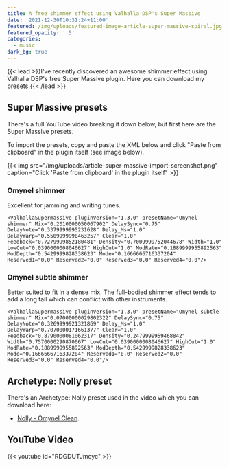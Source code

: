 ```yaml
---
title: A free shimmer effect using Valhalla DSP's Super Massive
date: '2021-12-30T10:31:24+11:00'
featured: /img/uploads/featured-image-article-super-massive-spiral.jpg
featured_opacity: '.5'
categories:
  - music
dark_bg: true
---
```


{{< lead >}}I've recently discovered an awesome shimmer effect using Valhalla DSP's free Super Massive plugin. Here you can download my presets.{{< /lead >}}

## Super Massive presets

There's a full YouTube video breaking it down below, but first here are the Super Massive presets.

To import the presets, copy and paste the XML below and click "Paste from clipboard" in the plugin itself (see image below).

{{< img src="/img/uploads/article-super-massive-import-screenshot.png" caption="Click 'Paste from clipboard' in the plugin itself" >}}

### Omynel shimmer

Excellent for jamming and writing tunes.

`<ValhallaSupermassive pluginVersion="1.3.0" presetName="Omynel shimmer" Mix="0.2010000050067902" DelaySync="0.75" DelayNote="0.3379999995231628" Delay_Ms="1.0" DelayWarp="0.5509999990463257" Clear="1.0" Feedback="0.7279999852180481" Density="0.7009999752044678" Width="1.0" LowCut="0.0390000008046627" HighCut="1.0" ModRate="0.1889999955892563" ModDepth="0.5429999828338623" Mode="0.1666666716337204" Reserved1="0.0" Reserved2="0.0" Reserved3="0.0" Reserved4="0.0"/>`

### Omynel subtle shimmer

Better suited to fit in a dense mix. The full-bodied shimmer effect tends to add a long tail which can conflict with other instruments.

`<ValhallaSupermassive pluginVersion="1.3.0" presetName="Omynel subtle shimmer" Mix="0.07000000029802322" DelaySync="0.75" DelayNote="0.3269999921321869" Delay_Ms="1.0" DelayWarp="0.7070000171661377" Clear="1.0" Feedback="0.8790000081062317" Density="0.2479999959468842" Width="0.7570000290870667" LowCut="0.0390000008046627" HighCut="1.0" ModRate="0.1889999955892563" ModDepth="0.5429999828338623" Mode="0.1666666716337204" Reserved1="0.0" Reserved2="0.0" Reserved3="0.0" Reserved4="0.0"/>`

## Archetype: Nolly preset

There's an Archetype: Nolly preset used in the video which you can download here:

- [Nolly - Omynel Clean](https://presetswap.com/presets/omynel-super-massive-clean).

## YouTube Video

{{< youtube id="RDGDUTJmcyc" >}}